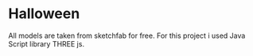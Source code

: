 # Halloween
All models are taken from sketchfab for free. For this project i used Java Script library THREE js.
